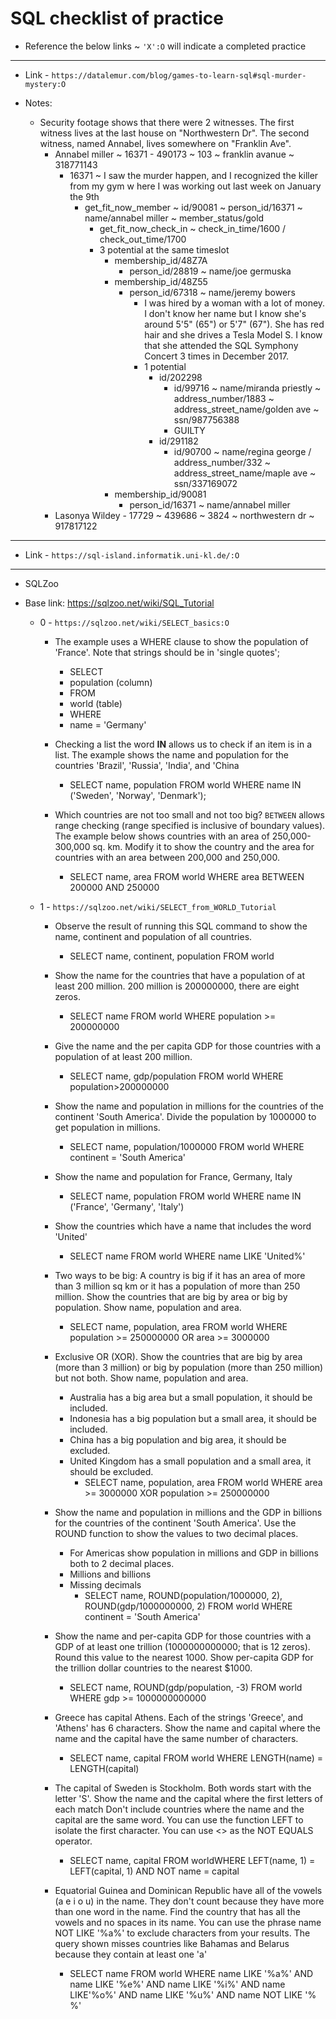 # SQL checklist of practice

- Reference the below links ~ `'X':O` will indicate a completed practice

---

- Link - `https://datalemur.com/blog/games-to-learn-sql#sql-murder-mystery:O`

- Notes:
    - Security footage shows that there were 2 witnesses. The first witness lives at the last house on "Northwestern Dr". The second witness, named Annabel, lives somewhere on "Franklin Ave".	
        - Annabel miller ~ 16371 - 490173 ~ 103 ~ franklin avanue ~ 318771143
            - 16371 ~ I saw the murder happen, and I recognized  the killer from my gym w here I was working out last week on January the 9th
                - get_fit_now_member ~ id/90081 ~ person_id/16371 ~ name/annabel miller ~ member_status/gold
                    - get_fit_now_check_in ~ check_in_time/1600 / check_out_time/1700
                    - 3 potential at the same timeslot
                        - membership_id/48Z7A
                            - person_id/28819 ~ name/joe germuska
                        - membership_id/48Z55
                            - person_id/67318 ~ name/jeremy bowers
                                - I was hired by a woman with a lot of money. I don't know her name but I know she's around 5'5" (65") or 5'7" (67"). She has red hair and she drives a Tesla Model S. I know that she attended the SQL Symphony Concert 3 times in December 2017.
                                - 1 potential
                                    - id/202298
                                        - id/99716 ~ name/miranda priestly ~ address_number/1883 ~ address_street_name/golden ave ~ ssn/987756388
                                        - GUILTY
                                    - id/291182
                                        - id/90700 ~ name/regina george / address_number/332 ~ address_street_name/maple ave ~ ssn/337169072
                        - membership_id/90081
                            - person_id/16371 ~ name/annabel miller
        - Lasonya Wildey - 17729 ~ 439686 ~ 3824 ~ northwestern dr ~ 917817122


---

- Link - `https://sql-island.informatik.uni-kl.de/:O`

---

- SQLZoo

- Base link: https://sqlzoo.net/wiki/SQL_Tutorial

    - 0 - `https://sqlzoo.net/wiki/SELECT_basics:O`
        - The example uses a WHERE clause to show the population of 'France'. Note that strings should be in 'single quotes';
            - SELECT 
            - population (column)
            - FROM 
            - world (table)
            - WHERE 
            - name = 'Germany'

        - Checking a list the word **IN** allows us to check if an item is in a list. The example shows the name and population for the countries 'Brazil', 'Russia', 'India', and 'China
            - SELECT name, population FROM world
                WHERE name IN ('Sweden', 'Norway', 'Denmark');

        - Which countries are not too small and not too big? `BETWEEN` allows range checking (range specified is inclusive of boundary values). The example below shows countries with an area of 250,000-300,000 sq. km. Modify it to show the country and the area for countries with an area between 200,000 and 250,000.
            - SELECT name, area FROM world
    WHERE area BETWEEN 200000 AND 250000

    - 1 - `https://sqlzoo.net/wiki/SELECT_from_WORLD_Tutorial`
        - Observe the result of running this SQL command to show the name, continent and population of all countries.
            - SELECT name, continent, population FROM world
        - Show the name for the countries that have a population of at least 200 million. 200 million is 200000000, there are eight zeros.
            - SELECT name FROM world WHERE population >= 200000000
        - Give the name and the per capita GDP for those countries with a population of at least 200 million.
            - SELECT name, gdp/population FROM world WHERE population>200000000
        - Show the name and population in millions for the countries of the continent 'South America'. Divide the population by 1000000 to get population in millions.
            - SELECT name, population/1000000 FROM world WHERE continent = 'South America'
        - Show the name and population for France, Germany, Italy
            - SELECT name, population FROM world WHERE name IN ('France', 'Germany', 'Italy')
        - Show the countries which have a name that includes the word 'United'
            - SELECT name FROM world WHERE name LIKE 'United%'
        - Two ways to be big: A country is big if it has an area of more than 3 million sq km or it has a population of more than 250 million. Show the countries that are big by area or big by population. Show name, population and area.
            - SELECT name, population, area FROM world WHERE population >= 250000000 OR area >= 3000000
        - Exclusive OR (XOR). Show the countries that are big by area (more than 3 million) or big by population (more than 250 million) but not both. Show name, population and area.
            - Australia has a big area but a small population, it should be included.
            - Indonesia has a big population but a small area, it should be included.
            - China has a big population and big area, it should be excluded.
            - United Kingdom has a small population and a small area, it should be excluded.
                - SELECT name, population, area FROM world WHERE area >= 3000000 XOR population >= 250000000
        - Show the name and population in millions and the GDP in billions for the countries of the continent 'South America'. Use the ROUND function to show the values to two decimal places.

            - For Americas show population in millions and GDP in billions both to 2 decimal places.
            - Millions and billions
            - Missing decimals
                - SELECT name, ROUND(population/1000000, 2), ROUND(gdp/1000000000, 2) FROM world WHERE continent = 'South America'
        - Show the name and per-capita GDP for those countries with a GDP of at least one trillion (1000000000000; that is 12 zeros). Round this value to the nearest 1000. Show per-capita GDP for the trillion dollar countries to the nearest $1000.
            - SELECT name, ROUND(gdp/population, -3) FROM world WHERE gdp >= 1000000000000
        - Greece has capital Athens. Each of the strings 'Greece', and 'Athens' has 6 characters. Show the name and capital where the name and the capital have the same number of characters.
            - SELECT name, capital FROM world WHERE LENGTH(name) = LENGTH(capital)
        - The capital of Sweden is Stockholm. Both words start with the letter 'S'. Show the name and the capital where the first letters of each match Don't include countries where the name and the capital are the same word. You can use the function LEFT to isolate the first character. You can use <> as the NOT EQUALS operator.
            - SELECT name, capital FROM worldWHERE LEFT(name, 1) = LEFT(capital, 1) AND NOT name = capital
        - Equatorial Guinea and Dominican Republic have all of the vowels (a e i o u) in the name. They don't count because they have more than one word in the name. Find the country that has all the vowels and no spaces in its name. You can use the phrase name NOT LIKE '%a%' to exclude characters from your results. The query shown misses countries like Bahamas and Belarus because they contain at least one 'a'
            - SELECT name FROM world WHERE name LIKE '%a%' AND name LIKE '%e%' AND name LIKE '%i%' AND name LIKE'%o%' AND name LIKE '%u%' AND name NOT LIKE '% %'
